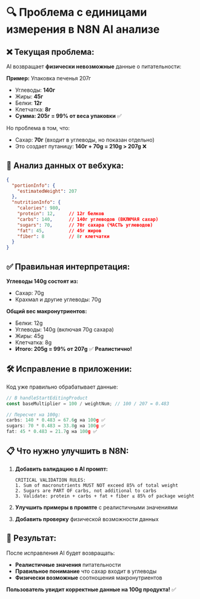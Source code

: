 # 🔍 Проблема с единицами измерения в N8N AI анализе

## ❌ Текущая проблема:

AI возвращает **физически невозможные** данные о питательности:

**Пример:** Упаковка печенья 207г
- Углеводы: **140г**
- Жиры: **45г** 
- Белки: **12г**
- Клетчатка: **8г**
- **Сумма: 205г = 99% от веса упаковки** ✅

Но проблема в том, что:
- Сахар: **70г** (входит в углеводы, но показан отдельно)
- Это создает путаницу: **140г + 70g = 210g > 207g** ❌

## 🎯 Анализ данных от вебхука:

```json
{
  "portionInfo": {
    "estimatedWeight": 207
  },
  "nutritionInfo": {
    "calories": 980,
    "protein": 12,     // 12г белков
    "carbs": 140,      // 140г углеводов (ВКЛЮЧАЯ сахар)
    "sugars": 70,      // 70г сахара (ЧАСТЬ углеводов)
    "fat": 45,         // 45г жиров
    "fiber": 8         // 8г клетчатки
  }
}
```

## ✅ Правильная интерпретация:

**Углеводы 140g состоят из:**
- Сахар: 70g
- Крахмал и другие углеводы: 70g

**Общий вес макронутриентов:**
- Белки: 12g
- Углеводы: 140g (включая 70g сахара)
- Жиры: 45g
- Клетчатка: 8g
- **Итого: 205g = 99% от 207g** ✅ **Реалистично!**

## 🛠️ Исправление в приложении:

Код уже правильно обрабатывает данные:

```typescript
// В handleStartEditingProduct
const baseMultiplier = 100 / weightNum; // 100 / 207 = 0.483

// Пересчет на 100g:
carbs: 140 * 0.483 = 67.6g на 100g ✅
sugars: 70 * 0.483 = 33.8g на 100g ✅
fat: 45 * 0.483 = 21.7g на 100g ✅
```

## 📋 Что нужно улучшить в N8N:

1. **Добавить валидацию в AI промпт:**
   ```
   CRITICAL VALIDATION RULES:
   1. Sum of macronutrients MUST NOT exceed 85% of total weight
   2. Sugars are PART OF carbs, not additional to carbs
   3. Validate: protein + carbs + fat + fiber ≤ 85% of package weight
   ```

2. **Улучшить примеры в промпте** с реалистичными значениями

3. **Добавить проверку** физической возможности данных

## 🎯 Результат:

После исправления AI будет возвращать:
- **Реалистичные значения** питательности
- **Правильное понимание** что сахар входит в углеводы
- **Физически возможные** соотношения макронутриентов

**Пользователь увидит корректные данные на 100g продукта!** ✅ 